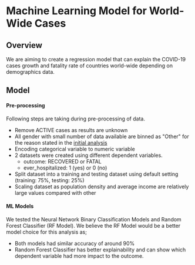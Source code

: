 # Machine Learning Model for World-Wide Cases

## Overview
We are aiming to create a regression model that can explain the COVID-19 cases growth and fatality rate of countries world-wide depending on demographics data.

## Model
#### Pre-processing
Following steps are taking during pre-processing of data.
* Remove ACTIVE cases as results are unknown
* All gender with small number of data available are binned as "Other" for the reason stated in the [initial analysis](#Initial-Analysis)
* Encoding categorical variable to numeric variable
* 2 datasets were created using different dependent variables.
    * outcome: RECOVERED or FATAL
    * ever_hospitalized: 1 (yes) or 0 (no)
* Split dataset into a training and testing dataset using default setting (training: 75%, testing: 25%)
* Scaling dataset as population density and average income are relatively large values compared with other

#### ML Models
We tested the Neural Network Binary Classification Models and Random Forest Classifier (RF Model).
We believe the RF Model would be a better model choice for this analysis as;
* Both models had similar accuracy of around 90%
* Random Forest Classifier has better explainability and can show which dependent variable had more impact to the outcome.